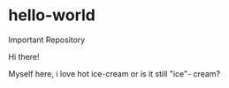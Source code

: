 # hello-world
Important Repository

Hi there!

Myself here, i love hot ice-cream or is it still "ice"- cream?
